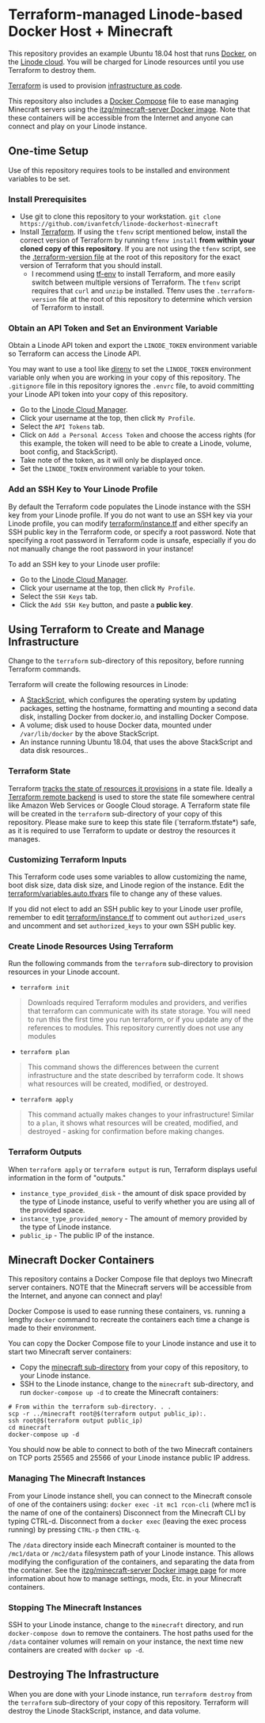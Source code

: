 # Terraform-managed Linode-based Docker Host + Minecraft

This repository provides an example Ubuntu 18.04 host that runs [Docker](http://www.docker.io), on the [Linode cloud](http://www.linode.com). You will be charged for Linode resources until you use Terraform to destroy them.

[Terraform](http://www.terraform.io) is used to provision [infrastructure as code](https://www.hashicorp.com/resources/what-is-infrastructure-as-code).

This repository also includes a [Docker Compose](https://docs.docker.com/compose/) file to ease managing Minecraft servers using the [itzg/minecraft-server Docker image](https://hub.docker.com/r/itzg/minecraft-server/). Note that these containers will be accessible from the Internet and anyone can connect and play on your Linode instance.

## One-time Setup

Use of this repository requires tools to be installed and environment variables to be set.

### Install Prerequisites

* Use git to clone this repository to your workstation. `git clone https://github.com/ivanfetch/linode-dockerhost-minecraft`
* Install [Terraform](https://www.terraform.io). If using the `tfenv` script mentioned below, install the correct version of Terraform by running `tfenv install` **from within your cloned copy of this repository**. If you are not using the `tfenv` script, see the [.terraform-version file](./.terraform-version) at the root of this repository for the exact version of Terraform that you should install.
	* I recommend using [tf-env](https://github.com/Zordrak/tfenv) to install Terraform, and more easily switch between multiple versions of Terraform. The `tfenv` script requires that `curl` and `unzip` be installed. Tfenv uses the `.terraform-version` file at the root of this repository to determine which version of Terraform to install.

### Obtain an API Token and Set an Environment Variable

Obtain a Linode API token and export the `LINODE_TOKEN` environment variable so Terraform can access the Linode API.

You may want to use a tool like [direnv](https://direnv.net/) to set the `LINODE_TOKEN` environment variable only when you are working in your copy of this repository. The `.gitignore` file in this repository ignores the `.envrc` file, to avoid committing your Linode API token into your copy of this repository.

* Go to the [Linode Cloud Manager](https://cloud.linode.com/).
* Click your username at the top, then click `My Profile`.
* Select the `API Tokens` tab.
* Click on `Add a Personal Access Token` and choose the access rights (for this example, the token will need to be able to create a Linode, volume, boot config, and StackScript).
* Take note of the token, as it will only be displayed once.
* Set the `LINODE_TOKEN` environment variable to your token.

### Add an SSH Key to Your Linode Profile

By default the Terraform code populates the Linode instance with the SSH key from your Linode profile. If you do not want to use an SSH key via your Linode profile, you can modify [terraform/instance.tf](./terraform/instance.tf) and either specify an SSH public key in the Terraform code, or specify a root password. Note that specifying a root password in Terraform code is unsafe, especially if you do not manually change the root password in your instance!

To add an SSH key to your Linode user profile:

* Go to the [Linode Cloud Manager](https://cloud.linode.com/).
* Click your username at the top, then click `My Profile`.
* Select the `SSH Keys` tab.
* Click the `Add SSH Key` button, and paste a **public key**.

## Using Terraform to Create and Manage Infrastructure

Change to the `terraform` sub-directory of this repository, before running Terraform commands.

Terraform will create the following resources in Linode:

* A [StackScript](https://www.linode.com/products/stackscripts/), which configures the operating system by updating packages, setting the hostname, formatting and mounting a second data disk, installing Docker from docker.io, and installing Docker Compose.
* A volume; disk used to house Docker data, mounted under `/var/lib/docker` by the above StackScript.
* An instance running Ubuntu 18.04, that uses the above StackScript and data disk resources..

### Terraform State

Terraform [tracks the state of resources it provisions](https://www.terraform.io/docs/state/index.html) in a state file. Ideally a [Terraform remote backend](https://www.terraform.io/docs/backends/index.html) is used to store the state file somewhere central like Amazon Web Services or Google Cloud storage. A Terraform state file will be created in the `terraform` sub-directory of your copy of this repository. Please make sure to keep this state file (`terraform.tfstate*) safe, as it is required to use Terraform to update or destroy the resources it manages.

### Customizing Terraform Inputs

This Terraform code uses some variables to allow customizing the name, boot disk size, data disk size, and Linode region of the instance. Edit the [terraform/variables.auto.tfvars](./terraform/variables.auto.tfvars) file to change any of these values.

If you did not elect to add an SSH public key to your Linode user profile, remember to edit [terraform/instance.tf](./terraform/instance.tf) to comment out `authorized_users` and uncomment and set `authorized_keys` to your own SSH public key.

### Create Linode Resources Using Terraform

Run the following commands from the `terraform` sub-directory to provision resources in your Linode account.

* `terraform init`
> Downloads required Terraform modules and providers, and verifies that terraform can communicate with its state storage. You will need to run this the first time you run terraform, or if you update any of the references to modules. This repository currently does not use any modules

* `terraform plan`
> This command shows the differences between the current infrastructure and the state described by terraform code. It shows what resources will be created, modified, or destroyed.

* `terraform apply`
> This command actually makes changes to your infrastructure! Similar to a `plan`, it shows what resources will be created, modified, and destroyed - asking for confirmation before making changes.

### Terraform Outputs

When `terraform apply` or `terraform output` is run, Terraform displays useful information in the form of "outputs."

* `instance_type_provided_disk` - the amount of disk space provided by the type of Linode instance, useful to verify whether you are using all of the provided space.
* `instance_type_provided_memory` - The amount of memory provided by the type of Linode instance.
* `public_ip` - The public IP of the instance.

## Minecraft Docker Containers

This repository contains a Docker Compose file that deploys two Minecraft server containers. NOTE that the Minecraft servers will be accessible from the Internet, and anyone can connect and play!

Docker Compose is used to ease running these containers, vs. running a lengthy `docker` command to recreate the containers each time a change is made to their environment.

You can copy the Docker Compose file to your  Linode instance and use it to start two Minecraft server containers:

* Copy the [minecraft sub-directory](./minecraft) from your copy of this repository, to your Linode instance.
* SSH to the Linode instance, change to the `minecraft` sub-directory, and run `docker-compose up -d` to create the Minecraft containers:

```
# From within the terraform sub-directory. . .
scp -r ../minecraft root@$(terraform output public_ip):.
ssh root@$(terraform output public_ip)
cd minecraft
docker-compose up -d
```

You should now be able to connect to both of the two Minecraft containers on TCP ports 25565 and 25566 of your Linode instance public IP address.

### Managing The Minecraft Instances

From your Linode instance shell, you can connect to the Minecraft console of one of the containers using: `docker exec -it mc1 rcon-cli` (where mc1 is the name of one of the containers)
Disconnect from the Minecraft CLI by typing CTRL-d.
Disconnect from a `docker exec` (leaving the exec process running) by pressing `CTRL-p` then `CTRL-q`.

The `/data` directory inside each Minecraft container is mounted to the `/mc1/data` or `/mc2/data` filesystem path of your Linode instance. This allows modifying the configuration of the containers, and separating the data from the container.
See the [itzg/minecraft-server Docker image page](https://hub.docker.com/r/itzg/minecraft-server/) for more information about how to manage settings, mods, Etc. in your Minecraft containers.

### Stopping The Minecraft Instances

SSH to your Linode instance, change to the `minecraft` directory, and run `docker-compose down` to remove the containers. The host paths used for the `/data` container volumes will remain on your instance, the next time new containers are created with `docker up -d`.

## Destroying The Infrastructure

When you are done with your Linode instance, run `terraform destroy` from the `terraform` sub-directory of your copy of this repository. Terraform will destroy the Linode StackScript, instance, and data volume.
